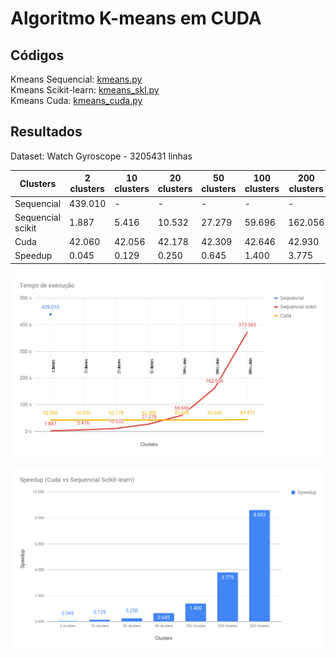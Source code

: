 # Algoritmo K-means em CUDA

## Códigos
Kmeans Sequencial: [kmeans.py](./kmeans.py)  
Kmeans Scikit-learn: [kmeans_skl.py](./kmeans_skl.py)  
Kmeans Cuda: [kmeans_cuda.py](./kmeans_cuda.py)

## Resultados
Dataset: Watch Gyroscope  - 3205431 linhas  

|Clusters|2 clusters|10 clusters|20 clusters|50 clusters|100 clusters|200 clusters|300 clusters|
|--------|----------|-----------|-----------|-----------|------------|------------|------------|
|Sequencial|439.010|-|-|-|-|-|-|
|Sequencial scikit|1.887|5.416|10.532|27.279|59.696|162.056|373.563|
|Cuda|42.060|42.056|42.178|42.309|42.646|42.930|43.422|
|Speedup|0.045|0.129|0.250|0.645|1.400|3.775|8.603|

![Tempo de execução](./images/tempo_de_execução.png)  

![Speedup](./images/speedup.png)  
